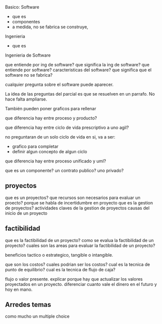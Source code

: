 Basico:
Software
- que es 
- componentes
- a medida, no se fabrica se construye, 

Ingenieria
- que es


Ingenieria de Software

que entiende por ing de software?
que significa la ing de software?
que entiende por software?
caracteristicas del software?
que significa que el software no se fabrica?

cualquier pregunta sobre el software puede aparecer.

La idea de las preguntas del parcial es que se resuelven en un parrafo. No hace falta ampliarse.

También pueden poner graficos para rellenar

que diferencia hay entre proceso y producto?

que diferencia hay entre ciclo de vida prescriptivo a uno agil?

no preguntaran de un solo ciclo de vida en si, va a ser:
- grafico para completar
- definir algun concepto de algun ciclo


que diferencia hay entre proceso unificado y uml?

que es un componente? un contrato publico? uno privado?

## proyectos
que es un proyectos?
que recursos son necesarios para evaluar un proecto?
porque se habla de incertidumbre en proyecto
que es la gestion de proyectos?
actividades claves de la gestion de proyectos
causas del inicio de un proyecto

## factibilidad
que es la factibilidad de un proyecto?
como se evalua la factibilidad de un proyecto?
cuales son las areas para evaluar la factibilidad de un proyecto?

beneficios tactico o estrategico, tangible o intangible.

que son los costos?
cuales podrian ser los costos?
cual es la tecnica de punto de equilibrio?
cual es la tecnica de flujo de caja?

flujo o valor presente. explicar porque hay que actualizar los valores proyectados en un proyecto.
diferenciar cuanto vale el dinero en el futuro y hoy en mano.

## Arredes temas
como mucho un multiple choice

